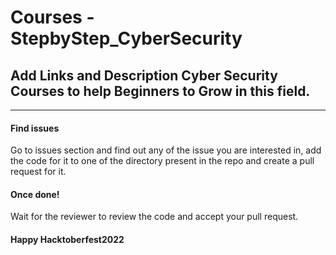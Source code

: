 # Courses - StepbyStep_CyberSecurity

## Add Links and Description Cyber Security Courses to help Beginners to Grow in this field.

-----------

#### Find issues 
Go to issues section and find out any of the issue you are interested in, add the code for it to one of the directory present in the repo and create a pull request for it.

#### Once done!
Wait for the reviewer to review the code and accept your pull request.

#### Happy Hacktoberfest2022
